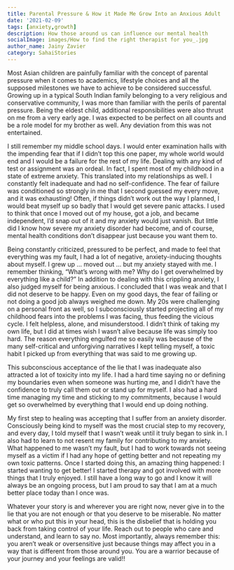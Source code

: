 ```yaml
---  
title: Parental Pressure & How it Made Me Grow Into an Anxious Adult
date: '2021-02-09'  
tags: [anxiety,growth]  
description: How those around us can influence our mental health  
socialImage: images/How to find the right therapist for you_.jpg
author_name: Jainy Zavier
category: SahaiStories
---  
```

Most Asian children are painfully familiar with the concept of parental pressure when it comes to academics, lifestyle choices and all the supposed milestones we have to achieve to be considered successful. Growing up in a typical South Indian family belonging to a very religious and conservative community, I was more than familiar with the perils of parental pressure. Being the eldest child, additional responsibilities were also thrust on me from a very early age. I was expected to be perfect on all counts and be a role model for my brother as well. Any deviation from this was not entertained.

 
 I still remember my middle school days. I would enter examination halls with the impending fear that if I didn’t top this one paper, my whole world would end and I would be a failure for the rest of my life. Dealing with any kind of test or assignment was an ordeal. In fact, I spent most of my childhood in a state of extreme anxiety. This translated into my relationships as well. I constantly felt inadequate and had no self-confidence. The fear of failure was conditioned so strongly in me that I second guessed my every move, and it was exhausting! Often, if things didn’t work out the way I planned, I would beat myself up so badly that I would get severe panic attacks. I used to think that once I moved out of my house, got a job, and became independent, I’d snap out of it and my anxiety would just vanish. But little did I know how severe my anxiety disorder had become, and of course, mental health conditions don’t disappear just because you want them to.

 
 Being constantly criticized, pressured to be perfect, and made to feel that everything was my fault, I had a lot of negative, anxiety-inducing thoughts about myself. I grew up … moved out … but my anxiety stayed with me. I remember thinking, “What’s wrong with me? Why do I get overwhelmed by everything like a child?” In addition to dealing with this crippling anxiety, I also judged myself for being anxious. I concluded that I was weak and that I did not deserve to be happy. Even on my good days, the fear of failing or not doing a good job always weighed me down. My 20s were challenging on a personal front as well, so I subconsciously started projecting all of my childhood fears into the problems I was facing, thus feeding the vicious cycle. I felt helpless, alone, and misunderstood. I didn’t think of taking my own life, but I did at times wish I wasn’t alive because life was simply too hard. The reason everything engulfed me so easily was because of the many self-critical and unforgiving narratives I kept telling myself, a toxic habit I picked up from everything that was said to me growing up.

 
 This subconscious acceptance of the lie that I was inadequate also attracted a lot of toxicity into my life. I had a hard time saying no or defining my boundaries even when someone was hurting me, and I didn’t have the confidence to truly call them out or stand up for myself. I also had a hard time managing my time and sticking to my commitments, because I would get so overwhelmed by everything that I would end up doing nothing. 


My first step to healing was accepting that I suffer from an anxiety disorder. Consciously being kind to myself was the most crucial step to my recovery, and every day, I told myself that I wasn’t weak until it truly began to sink in. I also had to learn to not resent my family for contributing to my anxiety. What happened to me wasn’t my fault, but I had to work towards not seeing myself as a victim if I had any hope of getting better and not repeating my own toxic patterns. Once I started doing this, an amazing thing happened: I started wanting to get better! I started therapy and got involved with more things that I truly enjoyed. I still have a long way to go and I know it will always be an ongoing process, but I am proud to say that I am at a much better place today than I once was. 


Whatever your story is and wherever you are right now, never give in to the lie that you are not enough or that you deserve to be miserable. No matter what or who put this in your head, this is the disbelief that is holding you back from taking control of your life. Reach out to people who care and understand, and learn to say no. Most importantly, always remember this: you aren’t weak or oversensitive just because things may affect you in a way that is different from those around you. You are a warrior because of your journey and your feelings are valid!!
